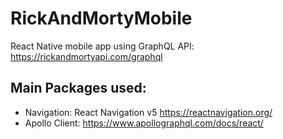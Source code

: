 # RickAndMortyMobile

React Native mobile app using GraphQL API: https://rickandmortyapi.com/graphql

## Main Packages used:

- Navigation: React Navigation v5 https://reactnavigation.org/
- Apollo Client: https://www.apollographql.com/docs/react/
